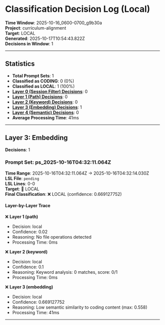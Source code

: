 # Classification Decision Log (Local)

**Time Window**: 2025-10-16_0600-0700_g9b30a<br>
**Project**: curriculum-alignment<br>
**Target**: LOCAL<br>
**Generated**: 2025-10-17T10:54:43.822Z<br>
**Decisions in Window**: 1

---

## Statistics

- **Total Prompt Sets**: 1
- **Classified as CODING**: 0 (0%)
- **Classified as LOCAL**: 1 (100%)
- **[Layer 0 (Session Filter) Decisions](#layer-0-session-filter)**: 0
- **[Layer 1 (Path) Decisions](#layer-1-path)**: 0
- **[Layer 2 (Keyword) Decisions](#layer-2-keyword)**: 0
- **[Layer 3 (Embedding) Decisions](#layer-3-embedding)**: 1
- **[Layer 4 (Semantic) Decisions](#layer-4-semantic)**: 0
- **Average Processing Time**: 41ms

---

## Layer 3: Embedding

**Decisions**: 1

### Prompt Set: ps_2025-10-16T04:32:11.064Z

**Time Range**: 2025-10-16T04:32:11.064Z → 2025-10-16T04:32:14.030Z<br>
**LSL File**: `pending`<br>
**LSL Lines**: 0-0<br>
**Target**: 📍 LOCAL<br>
**Final Classification**: ❌ LOCAL (confidence: 0.669127752)

#### Layer-by-Layer Trace

❌ **Layer 1 (path)**
- Decision: local
- Confidence: 0.02
- Reasoning: No file operations detected
- Processing Time: 0ms

❌ **Layer 2 (keyword)**
- Decision: local
- Confidence: 0.1
- Reasoning: Keyword analysis: 0 matches, score: 0/1
- Processing Time: 0ms

❌ **Layer 3 (embedding)**
- Decision: local
- Confidence: 0.669127752
- Reasoning: Low semantic similarity to coding content (max: 0.558)
- Processing Time: 41ms

---

